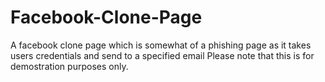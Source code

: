# Facebook-Clone-Page
A facebook clone page which is somewhat of a phishing page as it takes users credentials and send to a specified email
Please note that this is for demostration purposes only.

